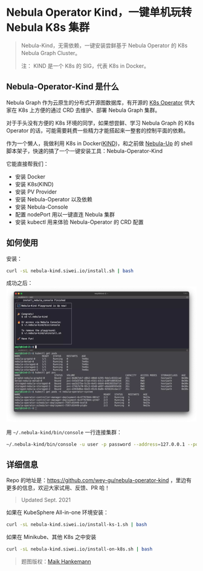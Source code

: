 # Nebula Operator Kind，一键单机玩转 Nebula K8s 集群



> Nebula-Kind，无需依赖，一键安装尝鲜基于 Nebula Operator 的 K8s Nebula Graph Cluster。
> 
> 注： KIND 是一个 K8s 的 SIG，代表 K8s in Docker。

<!--more-->
## Nebula-Operator-Kind 是什么

Nebula Graph 作为云原生的分布式开源图数据库，有开源的 [K8s Operator](https://github.com/vesoft-inc/nebula-operator) 供大家在 K8s 上方便的通过 CRD 去维护、部署 Nebula Graph 集群。

对于手头没有方便的 K8s 环境的同学，如果想尝鲜、学习 Nebula Graph 的 K8s Operator 的话，可能需要耗费一些精力才能搭起来一整套的控制平面的依赖。

作为一个懒人，我做利用 K8s in Docker([KIND](https://kind.sigs.K8s.io/))，和之前做 [Nebula-Up](https://github.com/wey-gu/nebula-up) 的 shell 脚本架子，快速的搞了一个一键安装工具：Nebula-Operator-Kind

它能直接帮我们：
- 安装 Docker
- 安装 K8s(KIND)
- 安装 PV Provider
- 安装 Nebula-Operator 以及依赖
- 安装 Nebula-Console
- 配置 nodePort 用以一键直连 Nebula 集群
- 安装 kubectl 用来体验 Nebula-Operator 的 CRD 配置

## 如何使用
安装：
```bash
curl -sL nebula-kind.siwei.io/install.sh | bash
```
成功之后：
![install_success](install_success.webp)

用 `~/.nebula-kind/bin/console` 一行连接集群：
```bash
~/.nebula-kind/bin/console -u user -p password --address=127.0.0.1 --port=30000
```

## 详细信息

Repo 的地址是：https://github.com/wey-gu/nebula-operator-kind ，里边有更多的信息，欢迎大家试用、反馈、PR 哈！


> Updated Sept. 2021

如果在 KubeSphere All-in-one 环境安装：

```bash
curl -sL nebula-kind.siwei.io/install-ks-1.sh | bash
```

如果在 Minikube、其他 K8s 之中安装

```bash
curl -sL nebula-kind.siwei.io/install-on-k8s.sh | bash
```


> 题图版权：[Maik Hankemann](https://unsplash.com/photos/a4Gz2DD4dX0) 


